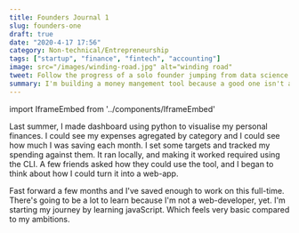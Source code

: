 ```yaml
---
title: Founders Journal 1
slug: founders-one
draft: true
date: "2020-4-17 17:56"
category: Non-technical/Entrepreneurship
tags: ["startup", "finance", "fintech", "accounting"]
image: src="/images/winding-road.jpg" alt="winding road"
tweet: Follow the progress of a solo founder jumping from data science to web developement.
summary: I'm building a money mangement tool because a good one isn't already available.
---
```


import IframeEmbed from '../components/IframeEmbed'

Last summer, I made dashboard using python to visualise my personal finances. I
could see my expenses agregated by category and I could see how much I was
saving each month. I set some targets and tracked my spending against them. It
ran locally, and making it worked required using the CLI. A few friends asked
how they could use the tool, and I began to think about how I could turn it
into a web-app.

Fast forward a few months and I've saved enough to work on this full-time.
There's going to be a lot to learn because I'm not a web-developer, yet. I'm
starting my journey by learning javaScript. Which feels very basic compared to
my ambitions.

<IframeEmbed src='https://www.youtube.com/embed/79Uh3quC4PA' />
